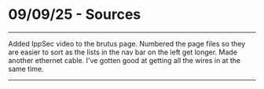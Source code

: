 # 09/09/25 - Sources 
---

Added IppSec video to the brutus page.
Numbered the page files so they are easier to sort as the lists in the nav bar on the left get longer.
Made another ethernet cable.  I've gotten good at getting all the wires in at the same time.


---


